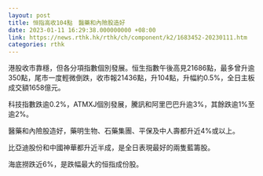 ```yaml
---
layout: post
title: 恒指高收104點　醫藥和內險股造好
date: 2023-01-11 16:29:38.000000000 +08:00
link: https://news.rthk.hk/rthk/ch/component/k2/1683452-20230111.htm
categories: rthk
---
```


港股收市靠穩，但各分項指數個別發展。恒生指數午後高見21686點，最多曾升逾350點，尾市一度輕微倒跌，收市報21436點，升104點，升幅約0.5%，全日主板成交額1658億元。

科技指數跌逾0.2%，ATMXJ個別發展，騰訊和阿里巴巴升逾3%，其餘跌逾1%至逾2%。

醫藥和內險股造好，藥明生物、石藥集團、平保及中人壽都升近4%或以上。

比亞迪股份和中國神華都升近半成，是全日表現最好的兩隻藍籌股。

海底撈跌近6%，是跌幅最大的恒指成份股。
